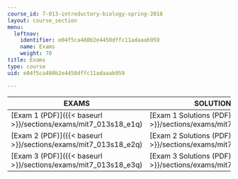 ```yaml
---
course_id: 7-013-introductory-biology-spring-2018
layout: course_section
menu:
  leftnav:
    identifier: e04f5ca480b2e4450dffc11adaaab959
    name: Exams
    weight: 70
title: Exams
type: course
uid: e04f5ca480b2e4450dffc11adaaab959

---
```


| EXAMS | SOLUTIONS |
| --- | --- |
| [Exam 1 (PDF)]({{< baseurl >}}/sections/exams/mit7_013s18_e1q) | [Exam 1 Solutions (PDF)]({{< baseurl >}}/sections/exams/mit7_013s18_e1s) |
| [Exam 2 (PDF)]({{< baseurl >}}/sections/exams/mit7_013s18_e2q) | [Exam 2 Solutions (PDF)]({{< baseurl >}}/sections/exams/mit7_013s18_e2s) |
| [Exam 3 (PDF)]({{< baseurl >}}/sections/exams/mit7_013s18_e3q) | [Exam 3 Solutions (PDF)]({{< baseurl >}}/sections/exams/mit7_013s18_e3s)